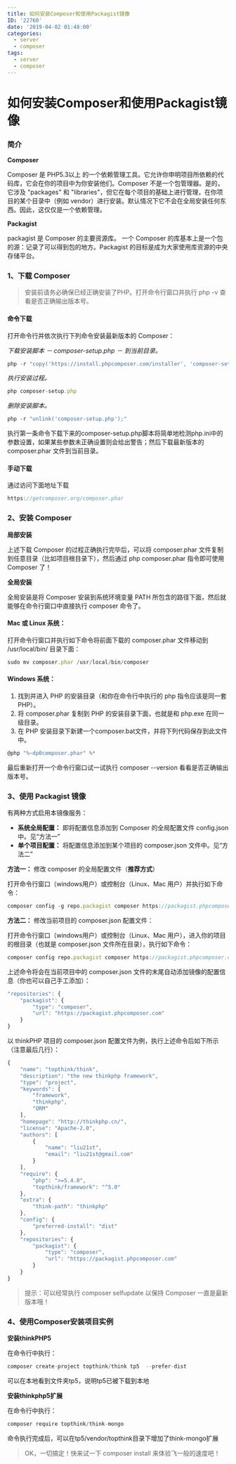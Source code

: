 ```yaml
---
title: 如何安装Composer和使用Packagist镜像
ID: '22760'
date: '2019-04-02 01:48:00'
categories:
  - server
  - composer
tags:
  - server
  - composer
---
```


# 如何安装Composer和使用Packagist镜像

### 简介

**Composer**

Composer 是 PHP5.3以上 的一个依赖管理工具。它允许你申明项目所依赖的代码库，它会在你的项目中为你安装他们。Composer 不是一个包管理器。是的，它涉及 "packages" 和 "libraries"，但它在每个项目的基础上进行管理，在你项目的某个目录中（例如 vendor）进行安装。默认情况下它不会在全局安装任何东西。因此，这仅仅是一个依赖管理。

**Packagist**

packagist 是 Composer 的主要资源库。 一个 Composer 的库基本上是一个包的源：记录了可以得到包的地方。Packagist 的目标是成为大家使用库资源的中央存储平台。

### 1、下载 Composer

> 安装前请务必确保已经正确安装了PHP。打开命令行窗口并执行 php -v 查看是否正确输出版本号。

#### 命令下载

打开命令行并依次执行下列命令安装最新版本的 Composer：

_下载安装脚本 － composer-setup.php － 到当前目录。_

``` js 
php -r "copy('https://install.phpcomposer.com/installer', 'composer-setup.php');" 
```

_执行安装过程。_

``` js 
php composer-setup.php 
```

_删除安装脚本。_

``` js 
php -r "unlink('composer-setup.php');" 
```

执行第一条命令下载下来的composer-setup.php脚本将简单地检测php.ini中的参数设置，如果某些参数未正确设置则会给出警告；然后下载最新版本的 composer.phar 文件到当前目录。

#### 手动下载

通过访问下面地址下载

``` js 
https://getcomposer.org/composer.phar 
```

### 2、安装 Composer

**局部安装**

上述下载 Composer 的过程正确执行完毕后，可以将 composer.phar 文件复制到任意目录（比如项目根目录下），然后通过 php composer.phar 指令即可使用 Composer 了！

**全局安装**

全局安装是将 Composer 安装到系统环境变量 PATH 所包含的路径下面，然后就能够在命令行窗口中直接执行 composer 命令了。

#### Mac 或 Linux 系统：

打开命令行窗口并执行如下命令将前面下载的 composer.phar 文件移动到 /usr/local/bin/ 目录下面：

``` js 
sudo mv composer.phar /usr/local/bin/composer 
```

#### Windows 系统：

1. 找到并进入 PHP 的安装目录（和你在命令行中执行的 php 指令应该是同一套 PHP）。
2. 将 composer.phar 复制到 PHP 的安装目录下面，也就是和 php.exe 在同一级目录。
3. 在 PHP 安装目录下新建一个composer.bat文件，并将下列代码保存到此文件中。

``` js 
@php "%~dp0composer.phar" %* 
```

最后重新打开一个命令行窗口试一试执行 composer --version 看看是否正确输出版本号。

### 3、使用 Packagist 镜像

有两种方式启用本镜像服务：

- **系统全局配置：** 即将配置信息添加到 Composer 的全局配置文件 config.json 中。见“方法一”
- **单个项目配置：** 将配置信息添加到某个项目的 composer.json 文件中。见“方法二”

**方法一：** 修改 composer 的全局配置文件（**推荐方式**）

打开命令行窗口（windows用户）或控制台（Linux、Mac 用户）并执行如下命令：

``` js 
composer config -g repo.packagist composer https://packagist.phpcomposer.com 
```

**方法二：** 修改当前项目的 composer.json 配置文件：

打开命令行窗口（windows用户）或控制台（Linux、Mac 用户），进入你的项目的根目录（也就是 composer.json 文件所在目录），执行如下命令：

``` js 
composer config repo.packagist composer https://packagist.phpcomposer.com 
```

上述命令将会在当前项目中的 composer.json 文件的末尾自动添加镜像的配置信息（你也可以自己手工添加）：

``` js 
"repositories": {
    "packagist": {
        "type": "composer",
        "url": "https://packagist.phpcomposer.com"
    }
} 
```

以 thinkPHP 项目的 composer.json 配置文件为例，执行上述命令后如下所示（注意最后几行）：

``` js 
{
    "name": "topthink/think",
    "description": "the new thinkphp framework",
    "type": "project",
    "keywords": [
        "framework",
        "thinkphp",
        "ORM"
    ],
    "homepage": "http://thinkphp.cn/",
    "license": "Apache-2.0",
    "authors": [
        {
            "name": "liu21st",
            "email": "liu21st@gmail.com"
        }
    ],
    "require": {
        "php": ">=5.4.0",
        "topthink/framework": "^5.0"
    },
    "extra": {
        "think-path": "thinkphp"
    },
    "config": {
        "preferred-install": "dist"
    },
    "repositories": {
        "packagist": {
            "type": "composer",
            "url": "https://packagist.phpcomposer.com"
        }
    }
} 
```

> 提示：可以经常执行 composer selfupdate 以保持 Composer 一直是最新版本哦！

### 4、使用Composer安装项目实例

**安装thinkPHP5**

在命令行中执行：

``` js 
composer create-project topthink/think tp5  --prefer-dist 
```

可以在本地看到文件夹tp5，说明tp5已被下载到本地

**安装thinkphp5扩展**

在命令行中执行：

``` js 
composer require topthink/think-mongo 
```

命令执行完成后，可以在tp5/vendor/topthink目录下增加了think-mongo扩展

> OK，一切搞定！快来试一下 composer install 来体验飞一般的速度吧！
 
 
 
 
 
